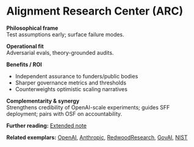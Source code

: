 # Alignment Research Center (ARC)
**Philosophical frame**  
Test assumptions early; surface failure modes.

**Operational fit**  
Adversarial evals, theory-grounded audits.

**Benefits / ROI**  
- Independent assurance to funders/public bodies  
- Sharper governance metrics and thresholds  
- Counterweights optimistic scaling narratives

**Complementarity & synergy**  
Strengthens credibility of OpenAI-scale experiments; guides SFF deployment; pairs with OSF on accountability.


**Further reading:** [Extended note](/funders/extended/ARC.md)


**Related exemplars:** [OpenAI](/funders/OpenAI.md), [Anthropic](/funders/Anthropic.md), [RedwoodResearch](/funders/RedwoodResearch.md), [GovAI](/funders/GovAI.md), [NIST](/funders/NIST.md)
